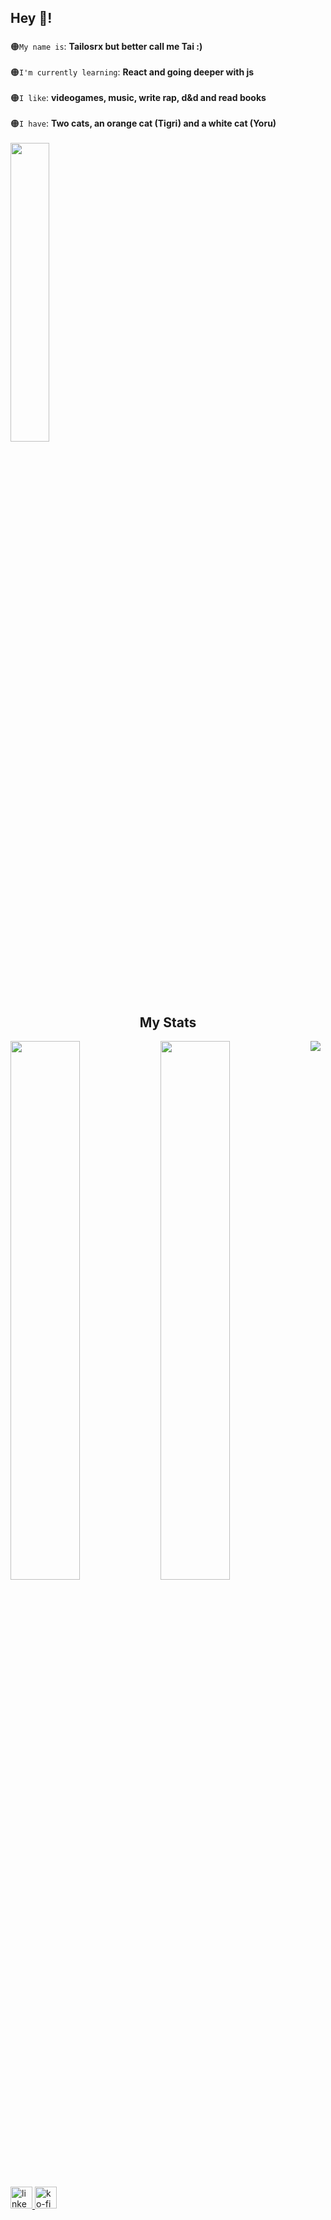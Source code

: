 <h2 align="left">Hey 👋!</h2>

###


🟠`My name is`: **Tailosrx but better call me Tai :)**
<br /><br />
🟠`I'm currently learning`: **React and going deeper with js**
<br /><br />
🟠`I like`: **videogames, music, write rap, d&d and read books**
<br /><br />
🟠`I have`: **Two cats, an orange cat (Tigri) and a white cat (Yoru)**
<br /><br />
<img src="https://i.imgur.com/YBxc3aC.jpeg" align="center" width="35%">





###
<h2 align="center">My Stats</h2>
  
  <img src="https://github-readme-stats.vercel.app/api?username=Tailosrx&theme=tokyonight"  align="left" width="47%"/>
  <img src="https://github-readme-stats.vercel.app/api/top-langs/?username=Tailosrx" align="left" width="47%"/>
  <img width="auto" height="auto" src ="https://github-readme-streak-stats.herokuapp.com?user=Tailosrx&theme=material-palenight&hide_border=true&background=00000000">

<div align="left">
  <a href="https://www.linkedin.com/in/kevin-jim%C3%A9nez-fern%C3%A1ndez-97a72220b/" target="_blank">
    <img src="https://img.shields.io/static/v1?message=LinkedIn&logo=linkedin&label=&color=0077B5&logoColor=white&labelColor=&style=for-the-badge" height="35" alt="linkedin logo" />
  </a>
  <a href="https://ko-fi.com/tailosrx_" target="_blank">
    <img src="https://img.shields.io/static/v1?message=Ko-fi&logo=ko-fi&label=&color=F16061&logoColor=white&labelColor=&style=for-the-badge" height="35" alt="ko-fi logo" />
  </a>
</div>


###

<br clear="both">



###
